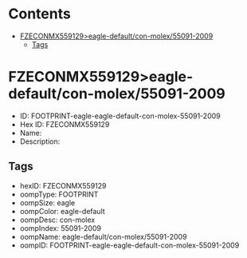 



Contents
========

* [FZECONMX559129>eagle-default/con-molex/55091-2009](#fzeconmx559129eagle-defaultcon-molex55091-2009)
	* [Tags](#tags)

# FZECONMX559129>eagle-default/con-molex/55091-2009

- ID: FOOTPRINT-eagle-eagle-default-con-molex-55091-2009
- Hex ID: FZECONMX559129
- Name: 
- Description: 

## Tags

- hexID: FZECONMX559129
- oompType: FOOTPRINT
- oompSize: eagle
- oompColor: eagle-default
- oompDesc: con-molex
- oompIndex: 55091-2009
- oompName: eagle-default/con-molex/55091-2009
- oompID: FOOTPRINT-eagle-eagle-default-con-molex-55091-2009
